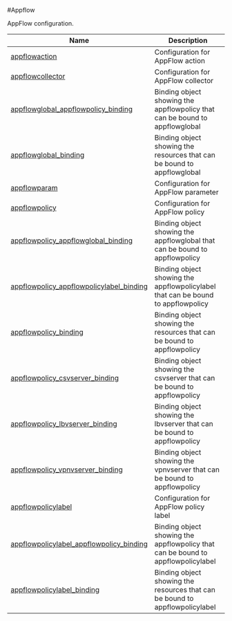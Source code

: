 #Appflow

AppFlow configuration.


<table><thead><tr><th>Name</th><th>Description</th></tr></thead><tbody><tr><td><a href="../../../configuration/appflow/appflowaction/appflowaction">appflowaction</a></td><td>Configuration for AppFlow action</td><tr><tr><td><a href="../../../configuration/appflow/appflowcollector/appflowcollector">appflowcollector</a></td><td>Configuration for AppFlow collector</td><tr><tr><td><a href="../../../configuration/appflow/appflowglobal_appflowpolicy_binding/appflowglobal_appflowpolicy_binding">appflowglobal_appflowpolicy_binding</a></td><td>Binding object showing the appflowpolicy that can be bound to appflowglobal</td><tr><tr><td><a href="../../../configuration/appflow/appflowglobal_binding/appflowglobal_binding">appflowglobal_binding</a></td><td>Binding object showing the resources that can be bound to appflowglobal</td><tr><tr><td><a href="../../../configuration/appflow/appflowparam/appflowparam">appflowparam</a></td><td>Configuration for AppFlow parameter</td><tr><tr><td><a href="../../../configuration/appflow/appflowpolicy/appflowpolicy">appflowpolicy</a></td><td>Configuration for AppFlow policy</td><tr><tr><td><a href="../../../configuration/appflow/appflowpolicy_appflowglobal_binding/appflowpolicy_appflowglobal_binding">appflowpolicy_appflowglobal_binding</a></td><td>Binding object showing the appflowglobal that can be bound to appflowpolicy</td><tr><tr><td><a href="../../../configuration/appflow/appflowpolicy_appflowpolicylabel_binding/appflowpolicy_appflowpolicylabel_binding">appflowpolicy_appflowpolicylabel_binding</a></td><td>Binding object showing the appflowpolicylabel that can be bound to appflowpolicy</td><tr><tr><td><a href="../../../configuration/appflow/appflowpolicy_binding/appflowpolicy_binding">appflowpolicy_binding</a></td><td>Binding object showing the resources that can be bound to appflowpolicy</td><tr><tr><td><a href="../../../configuration/appflow/appflowpolicy_csvserver_binding/appflowpolicy_csvserver_binding">appflowpolicy_csvserver_binding</a></td><td>Binding object showing the csvserver that can be bound to appflowpolicy</td><tr><tr><td><a href="../../../configuration/appflow/appflowpolicy_lbvserver_binding/appflowpolicy_lbvserver_binding">appflowpolicy_lbvserver_binding</a></td><td>Binding object showing the lbvserver that can be bound to appflowpolicy</td><tr><tr><td><a href="../../../configuration/appflow/appflowpolicy_vpnvserver_binding/appflowpolicy_vpnvserver_binding">appflowpolicy_vpnvserver_binding</a></td><td>Binding object showing the vpnvserver that can be bound to appflowpolicy</td><tr><tr><td><a href="../../../configuration/appflow/appflowpolicylabel/appflowpolicylabel">appflowpolicylabel</a></td><td>Configuration for AppFlow policy label</td><tr><tr><td><a href="../../../configuration/appflow/appflowpolicylabel_appflowpolicy_binding/appflowpolicylabel_appflowpolicy_binding">appflowpolicylabel_appflowpolicy_binding</a></td><td>Binding object showing the appflowpolicy that can be bound to appflowpolicylabel</td><tr><tr><td><a href="../../../configuration/appflow/appflowpolicylabel_binding/appflowpolicylabel_binding">appflowpolicylabel_binding</a></td><td>Binding object showing the resources that can be bound to appflowpolicylabel</td><tr></tbody></table>
